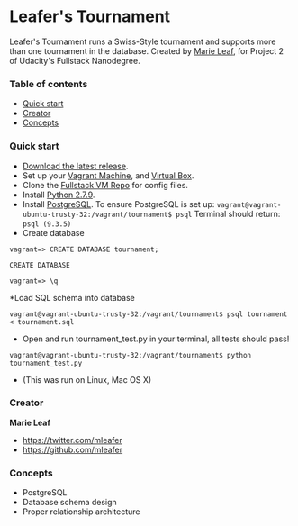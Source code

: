 # Leafer's Tournament

Leafer's Tournament runs a Swiss-Style tournament and supports more than one tournament in the database. Created by [Marie Leaf](https://twitter.com/mleafer), for Project 2 of Udacity's Fullstack Nanodegree.


### Table of contents

* [Quick start](#quick-start)
* [Creator](#creator)
* [Concepts](#concepts)

### Quick start

* [Download the latest release](https://github.com/mleafer/fullstacknanodegree.git).
* Set up your [Vagrant Machine](https://www.vagrantup.com/), and [Virtual Box](https://www.virtualbox.org/).
* Clone the [Fullstack VM Repo](https://github.com/udacity/fullstack-nanodegree-vm) for config files. 
* Install [Python 2.7.9](https://www.python.org/downloads/).
* Install [PostgreSQL](http://www.postgresql.org/download/).
  To ensure PostgreSQL is set up:
   ```vagrant@vagrant-ubuntu-trusty-32:/vagrant/tournament$ psql```
  Terminal should return:
   ```psql (9.3.5)```
* Create database

 ```vagrant=> CREATE DATABASE tournament;```
 
 ```CREATE DATABASE```
 
 ```vagrant=> \q```

*Load SQL schema into database

 ```vagrant@vagrant-ubuntu-trusty-32:/vagrant/tournament$ psql tournament < tournament.sql```

* Open and run tournament_test.py in your terminal, all tests should pass!

 ```vagrant@vagrant-ubuntu-trusty-32:/vagrant/tournament$ python tournament_test.py```

* (This was run on Linux, Mac OS X)

### Creator

**Marie Leaf**

* <https://twitter.com/mleafer>
* <https://github.com/mleafer>


### Concepts
* PostgreSQL
* Database schema design
* Proper relationship architecture